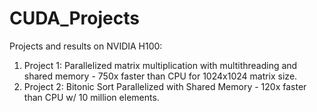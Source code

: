 # CUDA_Projects

Projects and results on NVIDIA H100:

1. Project 1: Parallelized matrix multiplication with multithreading and shared memory - 750x faster than CPU for 1024x1024 matrix size. 
2. Project 2: Bitonic Sort Parallelized with Shared Memory - 120x faster than CPU w/ 10 million elements. 
